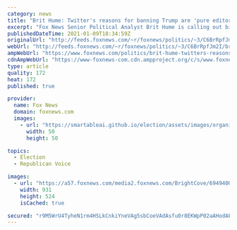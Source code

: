 ```yaml
---
category: news
title: "Brit Hume: Twitter's reasons for banning Trump are 'pure editorial judgments'"
excerpt: "Fox News Senior Political Analyst Brit Hume is calling out big social media companies for making the decision to ban President Trump's accounts based on what he says are \"pure editorial judgments.\" "
publishedDateTime: 2021-01-09T18:34:59Z
originalUrl: "http://feeds.foxnews.com/~r/foxnews/politics/~3/C6BrRpfJm2I/brit-hume-twitters-reasons-for-banning-trump-are-pure-editorial-judgments"
webUrl: "http://feeds.foxnews.com/~r/foxnews/politics/~3/C6BrRpfJm2I/brit-hume-twitters-reasons-for-banning-trump-are-pure-editorial-judgments"
ampWebUrl: "https://www.foxnews.com/politics/brit-hume-twitters-reasons-for-banning-trump-are-pure-editorial-judgments.amp"
cdnAmpWebUrl: "https://www-foxnews-com.cdn.ampproject.org/c/s/www.foxnews.com/politics/brit-hume-twitters-reasons-for-banning-trump-are-pure-editorial-judgments.amp"
type: article
quality: 172
heat: 172
published: true

provider:
  name: Fox News
  domain: foxnews.com
  images:
    - url: "https://smartableai.github.io/election/assets/images/organizations/foxnews.com-50x50.jpg"
      width: 50
      height: 50

topics:
  - Election
  - Republican Voice

images:
  - url: "https://a57.foxnews.com/media2.foxnews.com/BrightCove/694940094001/2019/05/21/931/524/694940094001_6039386401001_6039384532001-vs.jpg?ve=1&tl=1"
    width: 931
    height: 524
    isCached: true

secured: "r9M5WrU4TyheN1rm4HSLkCnkiYneVAg5sbCoeVAdAsfu0r8EKWpP02aAHodAFmElLRuAg8OVzYCQW3IkOGor3KeOZwYxYydFX5SOtEMU4QZnwzk/gdIQxLgVq9VKB1iQiKh+bwsQNXzf8xfOrdrRbppn3KruSx4xuEVdzvdjF9G17lMHC4U4nvYDH5V1QvXCN/dJDhHqzDlXpuRm9Me4F3j7KdGkAHI4xk3dmpG1vRmLFvSr6dqN2bF46Yj1g4qbpkjJL+O4TuqR4V0Blc96wmk0LkBgyM2nt+yTB7fXryPd1qegML5988EwN/nAQGc4r5JmvPf7JU42SXTcptwKDiUGJ7brGanBpbWwBUW5Bjk=;Z7nKniqrhXJF2tbpcneGkA=="
---
```


